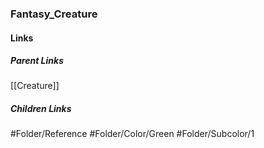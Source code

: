 ### Fantasy_Creature
#### Links
##### Parent Links
[[Creature]]
##### Children Links
#Folder/Reference
#Folder/Color/Green
#Folder/Subcolor/1
